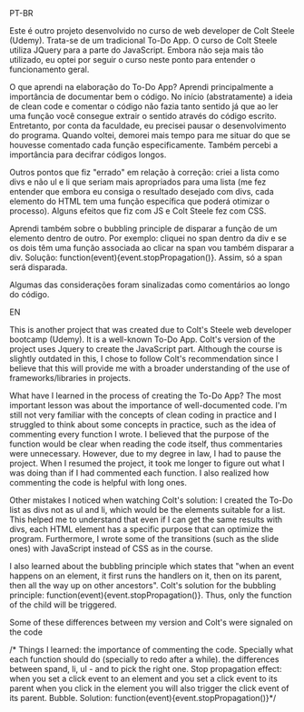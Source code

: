 PT-BR 

Este é outro projeto desenvolvido no curso de web developer de Colt Steele (Udemy). Trata-se de um tradicional To-Do App. O curso de Colt Steele utiliza JQuery para a parte do JavaScript. Embora não seja mais tão utilizado, eu optei por seguir o curso neste ponto para entender o funcionamento geral. 

O que aprendi na elaboração do To-Do App? Aprendi principalmente a importância de documentar bem o código. No início (abstratamente) a ideia de clean code e comentar o código não fazia tanto sentido já que ao ler uma função você consegue extrair o sentido através do código escrito. Entretanto, por conta da faculdade, eu precisei pausar o desenvolvimento do programa. Quando voltei, demorei mais tempo para me situar do que se houvesse comentado cada função especificamente. Também percebi a importância para decifrar códigos longos. 

Outros pontos que fiz "errado" em relação à correção: criei a lista como divs e não ul e li que seriam mais apropriados para uma lista (me fez entender que embora eu consiga o resultado desejado com divs, cada elemento do HTML tem uma função específica que poderá otimizar o processo). Alguns efeitos que fiz com JS e Colt Steele fez com CSS. 

Aprendi também sobre o bubbling principle de disparar a função de um elemento dentro de outro. Por exemplo: cliquei no span dentro da div e se os dois têm uma função associada ao clicar na span vou também disparar a div. Solução: function(event){event.stopPropagation()}. Assim, só a span será disparada. 

Algumas das considerações foram sinalizadas como comentários ao longo do código.

EN 

This is another project that was created due to Colt's Steele web developer bootcamp (Udemy). It is a well-known To-Do App. Colt's version of the project uses Jquery to create the JavaScript part. Although the course is slightly outdated in this, I chose to follow Colt's recommendation since I believe that this will provide me with a broader understanding of the use of frameworks/libraries in projects. 

What have I learned in the process of creating the To-Do App? The most important lesson was about the importance of well-documented code. I'm still not very familiar with the concepts of clean coding in practice and I struggled to think about some concepts in practice, such as the idea of commenting every function I wrote. I believed that the purpose of the function would be clear when reading the code itself, thus commentaries were unnecessary. However, due to my degree in law, I had to pause the project. When I resumed the project, it took me longer to figure out what I was doing than if I had commented each function. I also realized how commenting the code is helpful with long ones. 

Other mistakes I noticed when watching Colt's solution: I created the To-Do list as divs not as ul and li, which would be the elements suitable for a list. This helped me to understand that even if I can get the same results with divs, each HTML element has a specific purpose that can optimize the program. Furthermore, I wrote some of the transitions (such as the slide ones) with JavaScript instead of CSS as in the course. 

I also learned about the bubbling principle which states that "when an event happens on an element, it first runs the handlers on it, then on its parent, then all the way up on other ancestors". Colt's solution for the bubbling principle: function(event){event.stopPropagation()}. Thus, only the function of the child will be triggered.

Some of these differences between my version and Colt's were signaled on the code

/* Things I learned: the importance of commenting the code. Specially what each function should do (specially to redo after a while). the differences between spand, li, ul - and to pick the right one. Stop propagation effect: when you set a click event to an element and you set a click event to its parent when you click in the element you will also trigger the click event of its parent. Bubble. Solution: function(event){event.stopPropagation()}*/